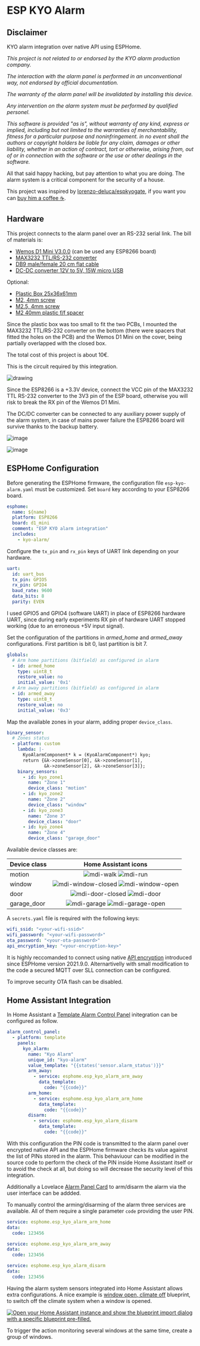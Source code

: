 # ESP KYO Alarm

## Disclaimer

KYO alarm integration over native API using ESPHome.

*This project is not related to or endorsed by the KYO alarm production company.*

*The interaction with the alarm panel is performed in an unconventional way, not endorsed by official documentation.*

*The warranty of the alarm panel will be invalidated by installing this device.*

*Any intervention on the alarm system must be performed by qualified personel.*

*This software is provided "as is", without warranty of any kind, express or implied, including but not limited to the warranties of merchantability, fitness for a particular purpose and noninfringement. in no event shall the authors or copyright holders be liable for any claim, damages or other liability, whether in an action of contract, tort or otherwise, arising from, out of or in connection with the software or the use or other dealings in the software.*

All that said happy hacking, but pay attention to what you are doing. The alarm system is a critical component for the security of a house.

This project was inspired by [lorenzo-deluca/espkyogate](https://github.com/lorenzo-deluca/espkyogate), if you want you can [buy him a coffee ☕](https://www.buymeacoffee.com/lorenzodeluca).

## Hardware

This project connects to the alarm panel over an RS-232 serial link. The bill of materials is:

* [Wemos D1 Mini V3.0.0](https://it.aliexpress.com/item/4001142182616.html) (can be used any ESP8266 board)
* [MAX3232 TTL/RS-232 converter](https://it.aliexpress.com/item/32722395554.html)
* [DB9 male/female 20 cm flat cable](https://it.aliexpress.com/item/33029129554.html)
* [DC-DC converter 12V to 5V, 15W micro USB](https://it.aliexpress.com/item/32581610768.html)

Optional:

* [Plastic Box 25x36x61mm](https://it.aliexpress.com/item/4001075657658.html)
* [M2, 4mm screw](https://it.aliexpress.com/item/1005002329023725.html)
* [M2.5, 4mm screw](https://it.aliexpress.com/item/1005002329023725.html)
* [M2 40mm plastic f/f spacer](https://it.aliexpress.com/item/32976004197.html)

Since the plastic box was too small to fit the two PCBs, I mounted the MAX3232 TTL/RS-232 converter on the bottom (there were spacers that fitted the holes on the PCB) and the Wemos D1 Mini on the cover, being partially overlapped with the closed box.

The total cost of this project is about 10€.

This is the circuit required by this integration.

![drawing](images/esp-kyo-alarm.png)

Since the ESP8266 is a +3.3V device, connect the VCC pin of the MAX3232 TTL RS-232 converter to the 3V3 pin of the ESP board, otherwise you will risk to break the RX pin of the Wemos D1 Mini.

The DC/DC converter can be connected to any auxiliary power supply of the alarm system, in case of mains power failure the ESP8266 board will survive thanks to the backup battery.

![image](images/esp-kyo-alarm-box-open.jpg)

![image](images/esp-kyo-alarm-box-closed.jpg)

## ESPHome Configuration

Before generating the ESPHome firmware, the configuration file `esp-kyo-alarm.yaml` must be customized. Set `board` key according to your ESP8266 board.

```yaml
esphome:
  name: ${name}
  platform: ESP8266
  board: d1_mini
  comment: "ESP KYO alarm integration"
  includes:
    - kyo-alarm/
```

Configure the `tx_pin` and `rx_pin` keys of UART link depending on your hardware.

```yaml
uart:
  id: uart_bus
  tx_pin: GPIO5
  rx_pin: GPIO4
  baud_rate: 9600
  data_bits: 8
  parity: EVEN
```

I used GPIO5 and GPIO4 (software UART) in place of ESP8266 hardware UART, since during early experiments RX pin of hardware UART stopped working (due to an erroneous +5V input signal).

Set the configuration of the partitions in *armed_home* and *armed_away* configurations. First partition is bit 0, last partition is bit 7.

```yaml
globals:
  # Arm home partitions (bitfield) as configured in alarm
  - id: armed_home
    type: uint8_t
    restore_value: no
    initial_value: '0x1'
  # Arm away partitions (bitfield) as configured in alarm
  - id: armed_away
    type: uint8_t
    restore_value: no
    initial_value: '0x3'
```

Map the available zones in your alarm, adding proper `device_class`. 

```yaml
binary_sensor:
  # Zones status
  - platform: custom
    lambda: |-
      KyoAlarmComponent* k = (KyoAlarmComponent*) kyo;
      return {&k->zoneSensor[0], &k->zoneSensor[1],
              &k->zoneSensor[2], &k->zoneSensor[3]};
    binary_sensors:
      - id: kyo_zone1
        name: "Zone 1"
        device_class: "motion"
      - id: kyo_zone2
        name: "Zone 2"
        device_class: "window"
      - id: kyo_zone3
        name: "Zone 3"
        device_class: "door"
      - id: kyo_zone4
        name: "Zone 4"
        device_class: "garage_door"
```

Available device classes are:

| Device class | Home Assistant icons                                                                                          |
| ------------ | :-----------------------------------------------------------------------------------------------------------: |
| motion       | ![mdi-walk](images/icons/mdi-walk.png) ![mdi-run](images/icons/mdi-run.png)                                   |
| window       | ![mdi-window-closed](images/icons/mdi-window-closed.png) ![mdi-window-open](images/icons/mdi-window-open.png) |
| door         | ![mdi-door-closed](images/icons/mdi-door-closed.png) ![mdi-door](images/icons/mdi-door.png)                   |
| garage_door  | ![mdi-garage](images/icons/mdi-garage.png) ![mdi-garage-open](images/icons/mdi-garage-open.png)               |

A `secrets.yaml` file is required with the following keys:

```yaml
wifi_ssid: "<your-wifi-ssid>"
wifi_password: "<your-wifi-password>"
ota_password: "<your-ota-password>"
api_encryption_key: "<your-encryption-key>"
```

It is highly reccomanded to connect using native [API encryption](https://esphome.io/changelog/2021.9.0.html#api-encryption) introduced since ESPHome version 2021.9.0. Alternartivelly with small modification to the code a secured MQTT over SLL connection can be configured.

To improve security OTA flash can be disabled.

## Home Assistant Integration

In Home Assistant a [Template Alarm Control Panel](https://www.home-assistant.io/integrations/alarm_control_panel.template) initegration can be configured as follow.

```yaml
alarm_control_panel:
  - platform: template
    panels:
      kyo_alarm:
        name: "Kyo Alarm"
        unique_id: "kyo-alarm"
        value_template: "{{states('sensor.alarm_status')}}"
        arm_away:
          - service: esphome.esp_kyo_alarm_arm_away
            data_template:
              code: "{{code}}"
        arm_home:
          - service: esphome.esp_kyo_alarm_arm_home
            data_template:
              code: "{{code}}"
        disarm:
          - service: esphome.esp_kyo_alarm_disarm
            data_template:
              code: "{{code}}"
```

With this configuration the PIN code is transmitted to the alarm panel over encrypted native API and the ESPHome firmware checks its value against the list of PINs stored in the alarm. This behaviuour can be modified in the source code to perform the check of the PIN inside Home Assistant itself or to avoid the check at all, but doing so will decrease the security level of this integration.

Additionally a Lovelace [Alarm Panel Card](https://www.home-assistant.io/lovelace/alarm-panel/) to arm/disarm the alarm via the user interface can be addded.

To manually control the arming/disarming of the alarm three services are available. All of them require a single parameter `code` providing the user PIN.

```yaml
service: esphome.esp_kyo_alarm_arm_home
data:
  code: 123456
```

```yaml
service: esphome.esp_kyo_alarm_arm_away
data:
  code: 123456
```

```yaml
service: esphome.esp_kyo_alarm_disarm
data:
  code: 123456
```

Having the alarm system sensors integrated into Home Assistant allows extra configurations. A nice example is [window open, climate off](https://community.home-assistant.io/t/window-open-climate-off/257293) blueprint, to switch off the climate system when a window is opened.

[![Open your Home Assistant instance and show the blueprint import dialog with a specific blueprint pre-filled.](https://my.home-assistant.io/badges/blueprint_import.svg)](https://my.home-assistant.io/redirect/blueprint_import/?blueprint_url=https%3A%2F%2Fcommunity.home-assistant.io%2Ft%2Fwindow-open-climate-off%2F257293)

To trigger the action monitoring several windows at the same time, create a group of windows.